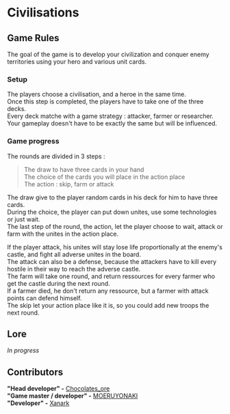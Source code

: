 # Civilisations

## Game Rules

The goal of the game is to develop your civilization and conquer enemy territories using your hero and various unit cards.  

### Setup

The players choose a civilisation, and a heroe in the same time.  
Once this step is completed, the players have to take one of the three decks.  
Every deck matche with a game strategy : attacker, farmer or researcher.  
Your gameplay doesn't have to be exactly the same but will be influenced.  

### Game progress

The rounds are divided in 3 steps :  
> The draw to have three cards in your hand  
> The choice of the cards you will place in the action place  
> The action : skip, farm or attack  

The draw give to the player random cards in his deck for him to have three cards.  
During the choice, the player can put down unites, use some technologies or just wait.  
The last step of the round, the action, let the player choose to wait, attack or farm with the unites in the action place.  
  
If the player attack, his unites will stay lose life proportionally at the enemy's castle, and fight all adverse unites in the board.  
The attack can also be a defense, because the attackers have to kill every hostile in their way to reach the adverse castle.  
The farm will take one round, and return ressources for every farmer who get the castle during the next round.  
If a farmer died, he don't return any ressource, but a farmer with attack points can defend himself.  
The skip let your action place like it is, so you could add new troops the next round.  

## Lore

*In progress*

## Contributors  

**"Head developer" -** [Chocolates_ore](https://www.github.com/M89-dev)  
**"Game master / developer" -** [MOERUYONAKI](https://www.github.com/MOERUYONAKI)  
**"Developer" -** [Xanark](https://www.github.com/Xanark)  
